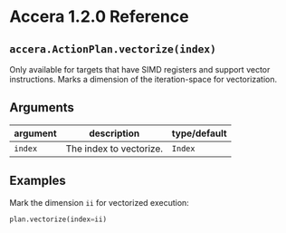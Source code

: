 [//]: # (Project: Accera)
[//]: # (Version: 1.2.0)

# Accera 1.2.0 Reference

## `accera.ActionPlan.vectorize(index)`
Only available for targets that have SIMD registers and support vector instructions. Marks a dimension of the iteration-space for vectorization.

## Arguments
argument | description | type/default
--- | --- | ---
`index` | The index to vectorize. | `Index`

## Examples

Mark the dimension `ii` for vectorized execution:

```python
plan.vectorize(index=ii)
```

<div style="page-break-after: always;"></div>
